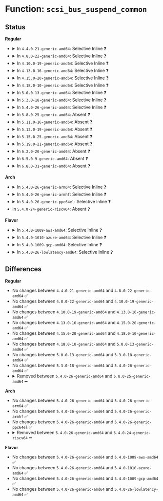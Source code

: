 # Function: <code>scsi_bus_suspend_common</code>

## Status
<b>Regular</b>
<ul>
<li>
<details>
<summary>In <code>4.4.0-21-generic-amd64</code>: Selective Inline ❓</summary>

```c
int scsi_bus_suspend_common(struct device * dev, int (*)(struct device *, const struct dev_pm_ops *) cb)
```

```json
{
  "name": "scsi_bus_suspend_common",
  "collision_type": "Unique Static",
  "inline_type": "Selective",
  "funcs": [
    {
      "addr": 18446744071584846224,
      "name": "scsi_bus_suspend_common",
      "external": false,
      "loc": "drivers/scsi/scsi_pm.c:90",
      "file": "drivers/scsi/scsi_pm.c",
      "inline": "not declared, inlined",
      "caller_inline": [],
      "caller_func": [
        "drivers/scsi/scsi_pm.c:scsi_bus_poweroff",
        "drivers/scsi/scsi_pm.c:scsi_bus_freeze",
        "drivers/scsi/scsi_pm.c:scsi_bus_suspend"
      ]
    }
  ],
  "symbols": [
    {
      "addr": 18446744071584846224,
      "name": "scsi_bus_suspend_common",
      "section": ".text",
      "bind": "STB_LOCAL",
      "size": 190
    }
  ]
}
```
</details>
</li>
<li>
<details>
<summary>In <code>4.8.0-22-generic-amd64</code>: Selective Inline ❓</summary>

```c
int scsi_bus_suspend_common(struct device * dev, int (*)(struct device *, const struct dev_pm_ops *) cb)
```

```json
{
  "name": "scsi_bus_suspend_common",
  "collision_type": "Unique Static",
  "inline_type": "Selective",
  "funcs": [
    {
      "addr": 18446744071585208976,
      "name": "scsi_bus_suspend_common",
      "external": false,
      "loc": "drivers/scsi/scsi_pm.c:90",
      "file": "drivers/scsi/scsi_pm.c",
      "inline": "not declared, inlined",
      "caller_inline": [],
      "caller_func": [
        "drivers/scsi/scsi_pm.c:scsi_bus_poweroff",
        "drivers/scsi/scsi_pm.c:scsi_bus_freeze",
        "drivers/scsi/scsi_pm.c:scsi_bus_suspend"
      ]
    }
  ],
  "symbols": [
    {
      "addr": 18446744071585208976,
      "name": "scsi_bus_suspend_common",
      "section": ".text",
      "bind": "STB_LOCAL",
      "size": 197
    }
  ]
}
```
</details>
</li>
<li>
<details>
<summary>In <code>4.10.0-19-generic-amd64</code>: Selective Inline ❓</summary>

```c
int scsi_bus_suspend_common(struct device * dev, int (*)(struct device *, const struct dev_pm_ops *) cb)
```

```json
{
  "name": "scsi_bus_suspend_common",
  "collision_type": "Unique Static",
  "inline_type": "Selective",
  "funcs": [
    {
      "addr": 18446744071585403680,
      "name": "scsi_bus_suspend_common",
      "external": false,
      "loc": "drivers/scsi/scsi_pm.c:90",
      "file": "drivers/scsi/scsi_pm.c",
      "inline": "not declared, inlined",
      "caller_inline": [],
      "caller_func": [
        "drivers/scsi/scsi_pm.c:scsi_bus_poweroff",
        "drivers/scsi/scsi_pm.c:scsi_bus_freeze",
        "drivers/scsi/scsi_pm.c:scsi_bus_suspend"
      ]
    }
  ],
  "symbols": [
    {
      "addr": 18446744071585403680,
      "name": "scsi_bus_suspend_common",
      "section": ".text",
      "bind": "STB_LOCAL",
      "size": 197
    }
  ]
}
```
</details>
</li>
<li>
<details>
<summary>In <code>4.13.0-16-generic-amd64</code>: Selective Inline ❓</summary>

```c
int scsi_bus_suspend_common(struct device * dev, int (*)(struct device *, const struct dev_pm_ops *) cb)
```

```json
{
  "name": "scsi_bus_suspend_common",
  "collision_type": "Unique Static",
  "inline_type": "Selective",
  "funcs": [
    {
      "addr": 18446744071585487872,
      "name": "scsi_bus_suspend_common",
      "external": false,
      "loc": "drivers/scsi/scsi_pm.c:90",
      "file": "drivers/scsi/scsi_pm.c",
      "inline": "not declared, inlined",
      "caller_inline": [],
      "caller_func": [
        "drivers/scsi/scsi_pm.c:scsi_bus_poweroff",
        "drivers/scsi/scsi_pm.c:scsi_bus_freeze",
        "drivers/scsi/scsi_pm.c:scsi_bus_suspend"
      ]
    }
  ],
  "symbols": [
    {
      "addr": 18446744071585487872,
      "name": "scsi_bus_suspend_common",
      "section": ".text",
      "bind": "STB_LOCAL",
      "size": 186
    }
  ]
}
```
</details>
</li>
<li>
<details>
<summary>In <code>4.15.0-20-generic-amd64</code>: Selective Inline ❓</summary>

```c
int scsi_bus_suspend_common(struct device * dev, int (*)(struct device *, const struct dev_pm_ops *) cb)
```

```json
{
  "name": "scsi_bus_suspend_common",
  "collision_type": "Unique Static",
  "inline_type": "Selective",
  "funcs": [
    {
      "addr": 18446744071585919408,
      "name": "scsi_bus_suspend_common",
      "external": false,
      "loc": "drivers/scsi/scsi_pm.c:90",
      "file": "drivers/scsi/scsi_pm.c",
      "inline": "not declared, inlined",
      "caller_inline": [],
      "caller_func": [
        "drivers/scsi/scsi_pm.c:scsi_bus_poweroff",
        "drivers/scsi/scsi_pm.c:scsi_bus_freeze",
        "drivers/scsi/scsi_pm.c:scsi_bus_suspend"
      ]
    }
  ],
  "symbols": [
    {
      "addr": 18446744071585919408,
      "name": "scsi_bus_suspend_common",
      "section": ".text",
      "bind": "STB_LOCAL",
      "size": 188
    }
  ]
}
```
</details>
</li>
<li>
<details>
<summary>In <code>4.18.0-10-generic-amd64</code>: Selective Inline ❓</summary>

```c
int scsi_bus_suspend_common(struct device * dev, int (*)(struct device *, const struct dev_pm_ops *) cb)
```

```json
{
  "name": "scsi_bus_suspend_common",
  "collision_type": "Unique Static",
  "inline_type": "Selective",
  "funcs": [
    {
      "addr": 18446744071586166736,
      "name": "scsi_bus_suspend_common",
      "external": false,
      "loc": "drivers/scsi/scsi_pm.c:90",
      "file": "drivers/scsi/scsi_pm.c",
      "inline": "not declared, inlined",
      "caller_inline": [],
      "caller_func": [
        "drivers/scsi/scsi_pm.c:scsi_bus_poweroff",
        "drivers/scsi/scsi_pm.c:scsi_bus_freeze",
        "drivers/scsi/scsi_pm.c:scsi_bus_suspend"
      ]
    }
  ],
  "symbols": [
    {
      "addr": 18446744071586166736,
      "name": "scsi_bus_suspend_common",
      "section": ".text",
      "bind": "STB_LOCAL",
      "size": 199
    }
  ]
}
```
</details>
</li>
<li>
<details>
<summary>In <code>5.0.0-13-generic-amd64</code>: Selective Inline ❓</summary>

```c
int scsi_bus_suspend_common(struct device * dev, int (*)(struct device *, const struct dev_pm_ops *) cb)
```

```json
{
  "name": "scsi_bus_suspend_common",
  "collision_type": "Unique Static",
  "inline_type": "Selective",
  "funcs": [
    {
      "addr": 18446744071586308528,
      "name": "scsi_bus_suspend_common",
      "external": false,
      "loc": "drivers/scsi/scsi_pm.c:105",
      "file": "drivers/scsi/scsi_pm.c",
      "inline": "not declared, inlined",
      "caller_inline": [],
      "caller_func": [
        "drivers/scsi/scsi_pm.c:scsi_bus_poweroff",
        "drivers/scsi/scsi_pm.c:scsi_bus_freeze",
        "drivers/scsi/scsi_pm.c:scsi_bus_suspend"
      ]
    }
  ],
  "symbols": [
    {
      "addr": 18446744071586308528,
      "name": "scsi_bus_suspend_common",
      "section": ".text",
      "bind": "STB_LOCAL",
      "size": 196
    }
  ]
}
```
</details>
</li>
<li>
<details>
<summary>In <code>5.3.0-18-generic-amd64</code>: Selective Inline ❓</summary>

```c
int scsi_bus_suspend_common(struct device * dev, int (*)(struct device *, const struct dev_pm_ops *) cb)
```

```json
{
  "name": "scsi_bus_suspend_common",
  "collision_type": "Unique Static",
  "inline_type": "Selective",
  "funcs": [
    {
      "addr": 18446744071586552032,
      "name": "scsi_bus_suspend_common",
      "external": false,
      "loc": "drivers/scsi/scsi_pm.c:106",
      "file": "drivers/scsi/scsi_pm.c",
      "inline": "not declared, inlined",
      "caller_inline": [],
      "caller_func": [
        "drivers/scsi/scsi_pm.c:scsi_bus_poweroff",
        "drivers/scsi/scsi_pm.c:scsi_bus_freeze",
        "drivers/scsi/scsi_pm.c:scsi_bus_suspend"
      ]
    }
  ],
  "symbols": [
    {
      "addr": 18446744071586552032,
      "name": "scsi_bus_suspend_common",
      "section": ".text",
      "bind": "STB_LOCAL",
      "size": 195
    }
  ]
}
```
</details>
</li>
<li>
<details>
<summary>In <code>5.4.0-26-generic-amd64</code>: Selective Inline ❓</summary>

```c
int scsi_bus_suspend_common(struct device * dev, int (*)(struct device *, const struct dev_pm_ops *) cb)
```

```json
{
  "name": "scsi_bus_suspend_common",
  "collision_type": "Unique Static",
  "inline_type": "Selective",
  "funcs": [
    {
      "addr": 18446744071586699248,
      "name": "scsi_bus_suspend_common",
      "external": false,
      "loc": "drivers/scsi/scsi_pm.c:105",
      "file": "drivers/scsi/scsi_pm.c",
      "inline": "not declared, inlined",
      "caller_inline": [],
      "caller_func": [
        "drivers/scsi/scsi_pm.c:scsi_bus_poweroff",
        "drivers/scsi/scsi_pm.c:scsi_bus_freeze",
        "drivers/scsi/scsi_pm.c:scsi_bus_suspend"
      ]
    }
  ],
  "symbols": [
    {
      "addr": 18446744071586699248,
      "name": "scsi_bus_suspend_common",
      "section": ".text",
      "bind": "STB_LOCAL",
      "size": 195
    }
  ]
}
```
</details>
</li>
<li>
<details>
<summary>In <code>5.8.0-25-generic-amd64</code>: Absent ❓</summary>

```json
{
  "name": "scsi_bus_suspend_common",
  "collision_type": "Unique Static",
  "inline_type": "Full",
  "funcs": [
    {
      "addr": 18446744071587499125,
      "name": "scsi_bus_suspend_common",
      "external": false,
      "loc": "drivers/scsi/scsi_pm.c:111",
      "file": "drivers/scsi/scsi_pm.c",
      "inline": "not declared, inlined",
      "caller_inline": [
        "drivers/scsi/scsi_pm.c:scsi_bus_poweroff",
        "drivers/scsi/scsi_pm.c:scsi_bus_poweroff",
        "drivers/scsi/scsi_pm.c:scsi_bus_freeze",
        "drivers/scsi/scsi_pm.c:scsi_bus_freeze",
        "drivers/scsi/scsi_pm.c:scsi_bus_suspend",
        "drivers/scsi/scsi_pm.c:scsi_bus_suspend"
      ],
      "caller_func": []
    }
  ],
  "symbols": []
}
```
</details>
</li>
<li>
<details>
<summary>In <code>5.11.0-16-generic-amd64</code>: Absent ❓</summary>

```json
{
  "name": "scsi_bus_suspend_common",
  "collision_type": "Unique Static",
  "inline_type": "Full",
  "funcs": [
    {
      "addr": 18446744071587566014,
      "name": "scsi_bus_suspend_common",
      "external": false,
      "loc": "drivers/scsi/scsi_pm.c:105",
      "file": "drivers/scsi/scsi_pm.c",
      "inline": "not declared, inlined",
      "caller_inline": [
        "drivers/scsi/scsi_pm.c:scsi_bus_poweroff",
        "drivers/scsi/scsi_pm.c:scsi_bus_poweroff",
        "drivers/scsi/scsi_pm.c:scsi_bus_freeze",
        "drivers/scsi/scsi_pm.c:scsi_bus_freeze",
        "drivers/scsi/scsi_pm.c:scsi_bus_suspend",
        "drivers/scsi/scsi_pm.c:scsi_bus_suspend"
      ],
      "caller_func": []
    }
  ],
  "symbols": []
}
```
</details>
</li>
<li>
<details>
<summary>In <code>5.13.0-19-generic-amd64</code>: Absent ❓</summary>

```json
{
  "name": "scsi_bus_suspend_common",
  "collision_type": "Unique Static",
  "inline_type": "Full",
  "funcs": [
    {
      "addr": 18446744071587447374,
      "name": "scsi_bus_suspend_common",
      "external": false,
      "loc": "drivers/scsi/scsi_pm.c:105",
      "file": "drivers/scsi/scsi_pm.c",
      "inline": "not declared, inlined",
      "caller_inline": [
        "drivers/scsi/scsi_pm.c:scsi_bus_poweroff",
        "drivers/scsi/scsi_pm.c:scsi_bus_poweroff",
        "drivers/scsi/scsi_pm.c:scsi_bus_freeze",
        "drivers/scsi/scsi_pm.c:scsi_bus_freeze",
        "drivers/scsi/scsi_pm.c:scsi_bus_suspend",
        "drivers/scsi/scsi_pm.c:scsi_bus_suspend"
      ],
      "caller_func": []
    }
  ],
  "symbols": []
}
```
</details>
</li>
<li>
<details>
<summary>In <code>5.15.0-25-generic-amd64</code>: Absent ❓</summary>

```json
{
  "name": "scsi_bus_suspend_common",
  "collision_type": "Unique Static",
  "inline_type": "Full",
  "funcs": [
    {
      "addr": 18446744071588020814,
      "name": "scsi_bus_suspend_common",
      "external": false,
      "loc": "drivers/scsi/scsi_pm.c:105",
      "file": "drivers/scsi/scsi_pm.c",
      "inline": "not declared, inlined",
      "caller_inline": [
        "drivers/scsi/scsi_pm.c:scsi_bus_poweroff",
        "drivers/scsi/scsi_pm.c:scsi_bus_poweroff",
        "drivers/scsi/scsi_pm.c:scsi_bus_freeze",
        "drivers/scsi/scsi_pm.c:scsi_bus_freeze",
        "drivers/scsi/scsi_pm.c:scsi_bus_suspend",
        "drivers/scsi/scsi_pm.c:scsi_bus_suspend"
      ],
      "caller_func": []
    }
  ],
  "symbols": []
}
```
</details>
</li>
<li>
<details>
<summary>In <code>5.19.0-21-generic-amd64</code>: Absent ❓</summary>

```json
{
  "name": "scsi_bus_suspend_common",
  "collision_type": "Unique Static",
  "inline_type": "Full",
  "funcs": [
    {
      "addr": 18446744071589381853,
      "name": "scsi_bus_suspend_common",
      "external": false,
      "loc": "drivers/scsi/scsi_pm.c:69",
      "file": "drivers/scsi/scsi_pm.c",
      "inline": "not declared, inlined",
      "caller_inline": [
        "drivers/scsi/scsi_pm.c:scsi_bus_poweroff",
        "drivers/scsi/scsi_pm.c:scsi_bus_freeze",
        "drivers/scsi/scsi_pm.c:scsi_bus_suspend"
      ],
      "caller_func": []
    }
  ],
  "symbols": []
}
```
</details>
</li>
<li>
<details>
<summary>In <code>6.2.0-20-generic-amd64</code>: Absent ❓</summary>

```json
{
  "name": "scsi_bus_suspend_common",
  "collision_type": "Unique Static",
  "inline_type": "Full",
  "funcs": [
    {
      "addr": 18446744071590953634,
      "name": "scsi_bus_suspend_common",
      "external": false,
      "loc": "drivers/scsi/scsi_pm.c:69",
      "file": "drivers/scsi/scsi_pm.c",
      "inline": "not declared, inlined",
      "caller_inline": [
        "drivers/scsi/scsi_pm.c:scsi_bus_poweroff",
        "drivers/scsi/scsi_pm.c:scsi_bus_freeze",
        "drivers/scsi/scsi_pm.c:scsi_bus_suspend"
      ],
      "caller_func": []
    }
  ],
  "symbols": []
}
```
</details>
</li>
<li>
<details>
<summary>In <code>6.5.0-9-generic-amd64</code>: Absent ❓</summary>

```json
{
  "name": "scsi_bus_suspend_common",
  "collision_type": "Unique Static",
  "inline_type": "Full",
  "funcs": [
    {
      "addr": 18446744071591298193,
      "name": "scsi_bus_suspend_common",
      "external": false,
      "loc": "drivers/scsi/scsi_pm.c:69",
      "file": "drivers/scsi/scsi_pm.c",
      "inline": "not declared, inlined",
      "caller_inline": [
        "drivers/scsi/scsi_pm.c:scsi_bus_poweroff",
        "drivers/scsi/scsi_pm.c:scsi_bus_freeze",
        "drivers/scsi/scsi_pm.c:scsi_bus_suspend"
      ],
      "caller_func": []
    }
  ],
  "symbols": []
}
```
</details>
</li>
<li>
<details>
<summary>In <code>6.8.0-31-generic-amd64</code>: Absent ❓</summary>

```json
{
  "name": "scsi_bus_suspend_common",
  "collision_type": "Unique Static",
  "inline_type": "Full",
  "funcs": [
    {
      "addr": 18446744071591646401,
      "name": "scsi_bus_suspend_common",
      "external": false,
      "loc": "drivers/scsi/scsi_pm.c:69",
      "file": "drivers/scsi/scsi_pm.c",
      "inline": "not declared, inlined",
      "caller_inline": [
        "drivers/scsi/scsi_pm.c:scsi_bus_poweroff",
        "drivers/scsi/scsi_pm.c:scsi_bus_freeze",
        "drivers/scsi/scsi_pm.c:scsi_bus_suspend"
      ],
      "caller_func": []
    }
  ],
  "symbols": []
}
```
</details>
</li>
</ul>
<b>Arch</b>
<ul>
<li>
<details>
<summary>In <code>5.4.0-26-generic-arm64</code>: Selective Inline ❓</summary>

```c
int scsi_bus_suspend_common(struct device * dev, int (*)(struct device *, const struct dev_pm_ops *) cb)
```

```json
{
  "name": "scsi_bus_suspend_common",
  "collision_type": "Unique Static",
  "inline_type": "Selective",
  "funcs": [
    {
      "addr": 18446603336499608192,
      "name": "scsi_bus_suspend_common",
      "external": false,
      "loc": "drivers/scsi/scsi_pm.c:105",
      "file": "drivers/scsi/scsi_pm.c",
      "inline": "not declared, inlined",
      "caller_inline": [],
      "caller_func": [
        "drivers/scsi/scsi_pm.c:scsi_bus_poweroff",
        "drivers/scsi/scsi_pm.c:scsi_bus_freeze",
        "drivers/scsi/scsi_pm.c:scsi_bus_suspend"
      ]
    }
  ],
  "symbols": [
    {
      "addr": 18446603336499608192,
      "name": "scsi_bus_suspend_common",
      "section": ".text",
      "bind": "STB_LOCAL",
      "size": 248
    }
  ]
}
```
</details>
</li>
<li>
<details>
<summary>In <code>5.4.0-26-generic-armhf</code>: Selective Inline ❓</summary>

```c
int scsi_bus_suspend_common(struct device * dev, int (*)(struct device *, const struct dev_pm_ops *) cb)
```

```json
{
  "name": "scsi_bus_suspend_common",
  "collision_type": "Unique Static",
  "inline_type": "Selective",
  "funcs": [
    {
      "addr": 3232064156,
      "name": "scsi_bus_suspend_common",
      "external": false,
      "loc": "drivers/scsi/scsi_pm.c:105",
      "file": "drivers/scsi/scsi_pm.c",
      "inline": "not declared, inlined",
      "caller_inline": [],
      "caller_func": [
        "drivers/scsi/scsi_pm.c:scsi_bus_poweroff",
        "drivers/scsi/scsi_pm.c:scsi_bus_freeze",
        "drivers/scsi/scsi_pm.c:scsi_bus_suspend"
      ]
    }
  ],
  "symbols": [
    {
      "addr": 3232064156,
      "name": "scsi_bus_suspend_common",
      "section": ".text",
      "bind": "STB_LOCAL",
      "size": 200
    }
  ]
}
```
</details>
</li>
<li>
<details>
<summary>In <code>5.4.0-26-generic-ppc64el</code>: Selective Inline ❓</summary>

```c
int scsi_bus_suspend_common(struct device * dev, int (*)(struct device *, const struct dev_pm_ops *) cb)
```

```json
{
  "name": "scsi_bus_suspend_common",
  "collision_type": "Unique Static",
  "inline_type": "Selective",
  "funcs": [
    {
      "addr": 13835058055292913200,
      "name": "scsi_bus_suspend_common",
      "external": false,
      "loc": "drivers/scsi/scsi_pm.c:105",
      "file": "drivers/scsi/scsi_pm.c",
      "inline": "not declared, inlined",
      "caller_inline": [],
      "caller_func": [
        "drivers/scsi/scsi_pm.c:scsi_bus_poweroff",
        "drivers/scsi/scsi_pm.c:scsi_bus_freeze",
        "drivers/scsi/scsi_pm.c:scsi_bus_suspend"
      ]
    }
  ],
  "symbols": [
    {
      "addr": 13835058055292913200,
      "name": "scsi_bus_suspend_common",
      "section": ".text",
      "bind": "STB_LOCAL",
      "size": 356
    }
  ]
}
```
</details>
</li>
<li>
In <code>5.4.0-24-generic-riscv64</code>: Absent ❓
</li>
</ul>
<b>Flavor</b>
<ul>
<li>
<details>
<summary>In <code>5.4.0-1009-aws-amd64</code>: Selective Inline ❓</summary>

```c
int scsi_bus_suspend_common(struct device * dev, int (*)(struct device *, const struct dev_pm_ops *) cb)
```

```json
{
  "name": "scsi_bus_suspend_common",
  "collision_type": "Unique Static",
  "inline_type": "Selective",
  "funcs": [
    {
      "addr": 18446744071586389728,
      "name": "scsi_bus_suspend_common",
      "external": false,
      "loc": "drivers/scsi/scsi_pm.c:105",
      "file": "drivers/scsi/scsi_pm.c",
      "inline": "not declared, inlined",
      "caller_inline": [],
      "caller_func": [
        "drivers/scsi/scsi_pm.c:scsi_bus_poweroff",
        "drivers/scsi/scsi_pm.c:scsi_bus_freeze",
        "drivers/scsi/scsi_pm.c:scsi_bus_suspend"
      ]
    }
  ],
  "symbols": [
    {
      "addr": 18446744071586389728,
      "name": "scsi_bus_suspend_common",
      "section": ".text",
      "bind": "STB_LOCAL",
      "size": 195
    }
  ]
}
```
</details>
</li>
<li>
<details>
<summary>In <code>5.4.0-1010-azure-amd64</code>: Selective Inline ❓</summary>

```c
int scsi_bus_suspend_common(struct device * dev, int (*)(struct device *, const struct dev_pm_ops *) cb)
```

```json
{
  "name": "scsi_bus_suspend_common",
  "collision_type": "Unique Static",
  "inline_type": "Selective",
  "funcs": [
    {
      "addr": 18446744071586231040,
      "name": "scsi_bus_suspend_common",
      "external": false,
      "loc": "drivers/scsi/scsi_pm.c:105",
      "file": "drivers/scsi/scsi_pm.c",
      "inline": "not declared, inlined",
      "caller_inline": [],
      "caller_func": [
        "drivers/scsi/scsi_pm.c:scsi_bus_poweroff",
        "drivers/scsi/scsi_pm.c:scsi_bus_freeze",
        "drivers/scsi/scsi_pm.c:scsi_bus_suspend"
      ]
    }
  ],
  "symbols": [
    {
      "addr": 18446744071586231040,
      "name": "scsi_bus_suspend_common",
      "section": ".text",
      "bind": "STB_LOCAL",
      "size": 195
    }
  ]
}
```
</details>
</li>
<li>
<details>
<summary>In <code>5.4.0-1009-gcp-amd64</code>: Selective Inline ❓</summary>

```c
int scsi_bus_suspend_common(struct device * dev, int (*)(struct device *, const struct dev_pm_ops *) cb)
```

```json
{
  "name": "scsi_bus_suspend_common",
  "collision_type": "Unique Static",
  "inline_type": "Selective",
  "funcs": [
    {
      "addr": 18446744071586647216,
      "name": "scsi_bus_suspend_common",
      "external": false,
      "loc": "drivers/scsi/scsi_pm.c:105",
      "file": "drivers/scsi/scsi_pm.c",
      "inline": "not declared, inlined",
      "caller_inline": [],
      "caller_func": [
        "drivers/scsi/scsi_pm.c:scsi_bus_poweroff",
        "drivers/scsi/scsi_pm.c:scsi_bus_freeze",
        "drivers/scsi/scsi_pm.c:scsi_bus_suspend"
      ]
    }
  ],
  "symbols": [
    {
      "addr": 18446744071586647216,
      "name": "scsi_bus_suspend_common",
      "section": ".text",
      "bind": "STB_LOCAL",
      "size": 195
    }
  ]
}
```
</details>
</li>
<li>
<details>
<summary>In <code>5.4.0-26-lowlatency-amd64</code>: Selective Inline ❓</summary>

```c
int scsi_bus_suspend_common(struct device * dev, int (*)(struct device *, const struct dev_pm_ops *) cb)
```

```json
{
  "name": "scsi_bus_suspend_common",
  "collision_type": "Unique Static",
  "inline_type": "Selective",
  "funcs": [
    {
      "addr": 18446744071586759760,
      "name": "scsi_bus_suspend_common",
      "external": false,
      "loc": "drivers/scsi/scsi_pm.c:105",
      "file": "drivers/scsi/scsi_pm.c",
      "inline": "not declared, inlined",
      "caller_inline": [],
      "caller_func": [
        "drivers/scsi/scsi_pm.c:scsi_bus_poweroff",
        "drivers/scsi/scsi_pm.c:scsi_bus_freeze",
        "drivers/scsi/scsi_pm.c:scsi_bus_suspend"
      ]
    }
  ],
  "symbols": [
    {
      "addr": 18446744071586759760,
      "name": "scsi_bus_suspend_common",
      "section": ".text",
      "bind": "STB_LOCAL",
      "size": 195
    }
  ]
}
```
</details>
</li>
</ul>

## Differences
<b>Regular</b>
<ul>
<li>
No changes between <code>4.4.0-21-generic-amd64</code> and <code>4.8.0-22-generic-amd64</code> ✅
</li>
<li>
No changes between <code>4.8.0-22-generic-amd64</code> and <code>4.10.0-19-generic-amd64</code> ✅
</li>
<li>
No changes between <code>4.10.0-19-generic-amd64</code> and <code>4.13.0-16-generic-amd64</code> ✅
</li>
<li>
No changes between <code>4.13.0-16-generic-amd64</code> and <code>4.15.0-20-generic-amd64</code> ✅
</li>
<li>
No changes between <code>4.15.0-20-generic-amd64</code> and <code>4.18.0-10-generic-amd64</code> ✅
</li>
<li>
No changes between <code>4.18.0-10-generic-amd64</code> and <code>5.0.0-13-generic-amd64</code> ✅
</li>
<li>
No changes between <code>5.0.0-13-generic-amd64</code> and <code>5.3.0-18-generic-amd64</code> ✅
</li>
<li>
No changes between <code>5.3.0-18-generic-amd64</code> and <code>5.4.0-26-generic-amd64</code> ✅
</li>
<li>
<details>
<summary>Removed between <code>5.4.0-26-generic-amd64</code> and <code>5.8.0-25-generic-amd64</code> ➖</summary>

```c
int scsi_bus_suspend_common(struct device * dev, int (*)(struct device *, const struct dev_pm_ops *) cb)
```
</details>
</li>
</ul>
<b>Arch</b>
<ul>
<li>
No changes between <code>5.4.0-26-generic-amd64</code> and <code>5.4.0-26-generic-arm64</code> ✅
</li>
<li>
No changes between <code>5.4.0-26-generic-amd64</code> and <code>5.4.0-26-generic-armhf</code> ✅
</li>
<li>
No changes between <code>5.4.0-26-generic-amd64</code> and <code>5.4.0-26-generic-ppc64el</code> ✅
</li>
<li>
<details>
<summary>Removed between <code>5.4.0-26-generic-amd64</code> and <code>5.4.0-24-generic-riscv64</code> ➖</summary>

```c
int scsi_bus_suspend_common(struct device * dev, int (*)(struct device *, const struct dev_pm_ops *) cb)
```
</details>
</li>
</ul>
<b>Flavor</b>
<ul>
<li>
No changes between <code>5.4.0-26-generic-amd64</code> and <code>5.4.0-1009-aws-amd64</code> ✅
</li>
<li>
No changes between <code>5.4.0-26-generic-amd64</code> and <code>5.4.0-1010-azure-amd64</code> ✅
</li>
<li>
No changes between <code>5.4.0-26-generic-amd64</code> and <code>5.4.0-1009-gcp-amd64</code> ✅
</li>
<li>
No changes between <code>5.4.0-26-generic-amd64</code> and <code>5.4.0-26-lowlatency-amd64</code> ✅
</li>
</ul>
